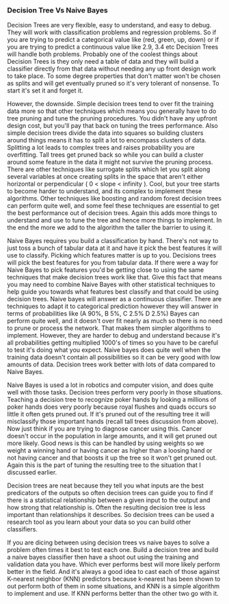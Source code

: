 ### Decision Tree Vs Naive Bayes

Decision Trees are very flexible, easy to understand, and easy to debug. They will work with classification problems and regression problems. So if you are trying to predict a categorical value like (red, green, up, down) or if you are trying to predict a continuous value like 2.9, 3.4 etc Decision Trees will handle both problems. Probably one of the coolest things about Decision Trees is they only need a table of data and they will build a classifier directly from that data without needing any up front design work to take place. To some degree properties that don't matter won't be chosen as splits and will get eventually pruned so it's very tolerant of nonsense. To start it's set it and forget it.

However, the downside. Simple decision trees tend to over fit the training data more so that other techniques which means you generally have to do tree pruning and tune the pruning procedures. You didn't have any upfront design cost, but you'll pay that back on tuning the trees performance. Also simple decision trees divide the data into squares so building clusters around things means it has to split a lot to encompass clusters of data. Splitting a lot leads to complex trees and raises probability you are overfitting. Tall trees get pruned back so while you can build a cluster around some feature in the data it might not survive the pruning process. There are other techniques like surrogate splits which let you split along several variables at once creating splits in the space that aren't either horizontal or perpendicular ( 0 < slope < infinity ). Cool, but your tree starts to become harder to understand, and its complex to implement these algorithms. Other techniques like boosting and random forest decision trees can perform quite well, and some feel these techniques are essential to get the best performance out of decision trees. Again this adds more things to understand and use to tune the tree and hence more things to implement. In the end the more we add to the algorithm the taller the barrier to using it.

Naive Bayes requires you build a classification by hand. There's not way to just toss a bunch of tabular data at it and have it pick the best features it will use to classify. Picking which features matter is up to you. Decisions trees will pick the best features for you from tabular data. If there were a way for Naive Bayes to pick features you'd be getting close to using the same techniques that make decision trees work like that. Give this fact that means you may need to combine Naive Bayes with other statistical techniques to help guide you towards what features best classify and that could be using decision trees. Naive bayes will answer as a continuous classifier. There are techniques to adapt it to categorical prediction however they will answer in terms of probabilities like (A 90%, B 5%, C 2.5% D 2.5%) Bayes can perform quite well, and it doesn't over fit nearly as much so there is no need to prune or process the network. That makes them simpler algorithms to implement. However, they are harder to debug and understand because it's all probabilities getting multiplied 1000's of times so you have to be careful to test it's doing what you expect. Naive bayes does quite well when the training data doesn't contain all possibilities so it can be very good with low amounts of data. Decision trees work better with lots of data compared to Naive Bayes.

Naive Bayes is used a lot in robotics and computer vision, and does quite well with those tasks. Decision trees perform very poorly in those situations. Teaching a decision tree to recognize poker hands by looking a millions of poker hands does very poorly because royal flushes and quads occurs so little it often gets pruned out. If it's pruned out of the resulting tree it will misclassify those important hands (recall tall trees discussion from above). Now just think if you are trying to diagnose cancer using this. Cancer doesn't occur in the population in large amounts, and it will get pruned out more likely. Good news is this can be handled by using weights so we weight a winning hand or having cancer as higher than a loosing hand or not having cancer and that boosts it up the tree so it won't get pruned out. Again this is the part of tuning the resulting tree to the situation that I discussed earlier.

Decision trees are neat because they tell you what inputs are the best predicators of the outputs so often decision trees can guide you to find if there is a statistical relationship between a given input to the output and how strong that relationship is. Often the resulting decision tree is less important than relationships it describes. So decision trees can be used a research tool as you learn about your data so you can build other classifiers.

If you are dicing between using decision trees vs naive bayes to solve a problem often times it best to test each one. Build a decision tree and build a naive bayes classifier then have a shoot out using the training and validation data you have. Which ever performs best will more likely perform better in the field. And it's always a good idea to cast each of those against K-nearest neighbor (KNN) predictors because k-nearest has been shown to out perform both of them in some situations, and KNN is a simple algorithm to implement and use. If KNN performs better than the other two go with it.
